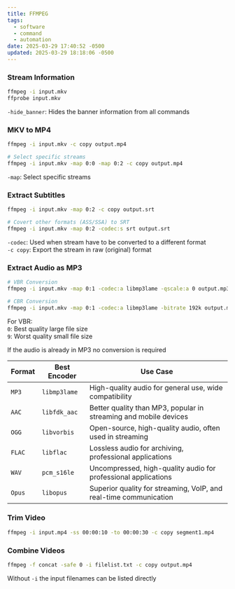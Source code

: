 ```yaml
---
title: FFMPEG
tags:
  - software
  - command
  - automation
date: 2025-03-29 17:40:52 -0500
updated: 2025-03-29 18:18:06 -0500
---
```


### Stream Information

```bash
ffmpeg -i input.mkv
ffprobe input.mkv
```

`-hide_banner`: Hides the banner information from all commands

### MKV to MP4

```bash
ffmpeg -i input.mkv -c copy output.mp4

# Select specific streams
ffmpeg -i input.mkv -map 0:0 -map 0:2 -c copy output.mp4
```

`-map`: Select specific streams

### Extract Subtitles

```bash
ffmpeg -i input.mkv -map 0:2 -c copy output.srt

# Covert other formats (ASS/SSA) to SRT
ffmpeg -i input.mkv -map 0:2 -codec:s srt output.srt
```

`-codec`: Used when stream have to be converted to a different format  
`-c copy`: Export the stream in raw (original) format 

### Extract Audio as MP3

```bash
# VBR Conversion
ffmpeg -i input.mkv -map 0:1 -codec:a libmp3lame -qscale:a 0 output.mp3

# CBR Conversion
ffmpeg -i input.mkv -map 0:1 -codec:a libmp3lame -bitrate 192k output.mp3
```

For VBR:  
`0`: Best quality large file size  
`9`: Worst quality small file size  

If the audio is already in MP3 no conversion is required

| Format | Best Encoder | Use Case                                                          |
| ------ | ------------ | ----------------------------------------------------------------- |
| `MP3`  | `libmp3lame` | High-quality audio for general use, wide compatibility            |
| `AAC`  | `libfdk_aac` | Better quality than MP3, popular in streaming and mobile devices  |
| `OGG`  | `libvorbis`  | Open-source, high-quality audio, often used in streaming          | 
| `FLAC` | `libflac`    | Lossless audio for archiving, professional applications           |
| `WAV`  | `pcm_s16le`  | Uncompressed, high-quality audio for professional applications    |
| `Opus` | `libopus`    | Superior quality for streaming, VoIP, and real-time communication |

### Trim Video

```bash
ffmpeg -i input.mp4 -ss 00:00:10 -to 00:00:30 -c copy segment1.mp4
```

### Combine Videos

```bash
ffmpeg -f concat -safe 0 -i filelist.txt -c copy output.mp4
```

Without `-i` the input filenames can be listed directly 